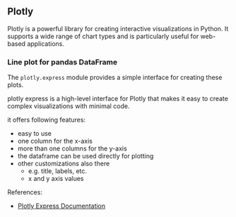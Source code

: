 ## Plotly 

Plotly is a powerful library for creating interactive visualizations in Python. It supports a wide range of chart types and is particularly useful for web-based applications.


### Line plot for pandas DataFrame

The `plotly.express` module provides a simple interface for creating these plots.

plotly express is a high-level interface for Plotly that makes it easy to create complex visualizations with minimal code.

it offers following features:
- easy to use
- one column for the x-axis
- more than one columns for the y-axis
- the dataframe can be used directly for plotting
- other customizations also there
  - e.g. title, labels, etc.
  - x and y axis values


References:

- [Plotly Express Documentation](https://plotly.com/python/plotly-express/)